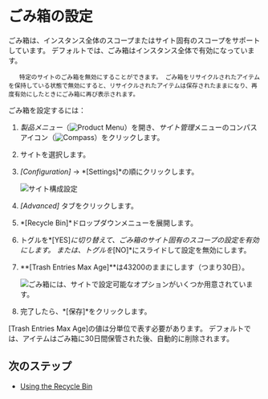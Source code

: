 # ごみ箱の設定

ごみ箱は、インスタンス全体のスコープまたはサイト固有のスコープをサポートしています。 デフォルトでは、ごみ箱はインスタンス全体で有効になっています。

``` tip::
   特定のサイトのごみ箱を無効にすることができます。 ごみ箱をリサイクルされたアイテムを保持している状態で無効にすると、リサイクルされたアイテムは保存されたままになり、再度有効にしたときにごみ箱に再び表示されます。
```

ごみ箱を設定するには：

1.  *製品メニュー*（![Product Menu](../../../images/icon-product-menu.png)）を開き、*サイト管理*メニューのコンパスアイコン（![Compass](../../../images/icon-compass.png)）をクリックします。

2.  サイトを選択します。

3.  *[Configuration]* → *[Settings]*の順にクリックします。

    ![サイト構成設定](./configuring-the-recycle-bin/images/01.png)

4.  *[Advanced]* タブをクリックします。

5.  *[Recycle Bin]*ドロップダウンメニューを展開します。

6.  トグルを*[YES]*に切り替えて、ごみ箱のサイト固有のスコープの設定を有効にします。 または、トグルを*[NO]*にスライドして設定を無効にします。

7.  **[Trash Entries Max Age]**は43200のままにします（つまり30日）。

    ![ごみ箱には、サイトで設定可能なオプションがいくつか用意されています。](./configuring-the-recycle-bin/images/02.png)

8.  完了したら、*[保存]*をクリックします。

[Trash Entries Max Age]の値は分単位で表す必要があります。 デフォルトでは、アイテムはごみ箱に30日間保管された後、自動的に削除されます。

## 次のステップ

  - [Using the Recycle Bin](./using-the-recycle-bin.md)
